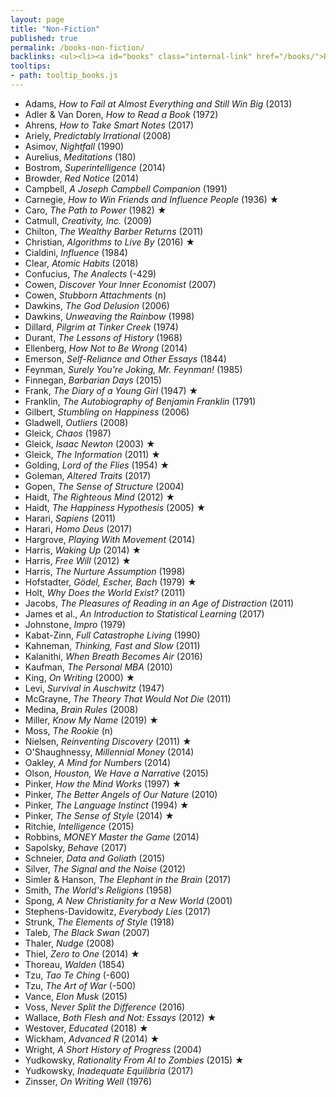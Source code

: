```yaml
---
layout: page
title: "Non-Fiction"
published: true
permalink: /books-non-fiction/
backlinks: <ul><li><a id="books" class="internal-link" href="/books/">Books</a></li></ul>
tooltips: 
- path: tooltip_books.js
---
```


* Adams, *How to Fail at Almost Everything and Still Win Big* (2013)
* Adler & Van Doren, *How to Read a Book* (1972)
* Ahrens, *How to Take Smart Notes* (2017)
* Ariely, *Predictably Irrational* (2008)
* Asimov, *Nightfall* (1990)
* Aurelius, *Meditations* (180)
* Bostrom, *Superintelligence* (2014)
* Browder, *Red Notice* (2014)
* Campbell, *A Joseph Campbell Companion* (1991)
* Carnegie, *How to Win Friends and Influence People* (1936) ★
* Caro, *The Path to Power* (1982) ★
* Catmull, *Creativity, Inc.* (2009)
* Chilton, *The Wealthy Barber Returns* (2011)
* Christian, *Algorithms to Live By* (2016) ★
* Cialdini, *Influence* (1984)
* Clear, *Atomic Habits* (2018)
* Confucius, *The Analects* (-429)
* Cowen, *Discover Your Inner Economist* (2007)
* Cowen, *Stubborn Attachments* (n)
* Dawkins, *The God Delusion* (2006)
* Dawkins, *Unweaving the Rainbow* (1998)
* Dillard, *Pilgrim at Tinker Creek* (1974)
* Durant, *The Lessons of History* (1968)
* Ellenberg, *How Not to Be Wrong* (2014)
* Emerson, *Self-Reliance and Other Essays* (1844)
* Feynman, *Surely You're Joking, Mr. Feynman!* (1985)
* Finnegan, *Barbarian Days* (2015)
* Frank, *The Diary of a Young Girl* (1947) ★
* Franklin, *The Autobiography of Benjamin Franklin* (1791)
* Gilbert, *Stumbling on Happiness* (2006)
* Gladwell, *Outliers* (2008)
* Gleick, *Chaos* (1987)
* Gleick, *Isaac Newton* (2003) ★
* Gleick, *The Information* (2011) ★
* Golding, *Lord of the Flies* (1954) ★
* Goleman, *Altered Traits* (2017)
* Gopen, *The Sense of Structure* (2004)
* Haidt, *The Righteous Mind* (2012) ★
* Haidt, *The Happiness Hypothesis* (2005) ★
* Harari, *Sapiens* (2011)
* Harari, *Homo Deus* (2017)
* Hargrove, *Playing With Movement* (2014)
* Harris, *Waking Up* (2014) ★
* Harris, *Free Will* (2012) ★
* Harris, *The Nurture Assumption* (1998)
* Hofstadter, *Gödel, Escher, Bach* (1979) ★
* Holt, *Why Does the World Exist?* (2011)
* Jacobs, *The Pleasures of Reading in an Age of Distraction* (2011)
* James et al., *An Introduction to Statistical Learning* (2017)
* Johnstone, *Impro* (1979)
* Kabat-Zinn, *Full Catastrophe Living* (1990)
* Kahneman, *Thinking, Fast and Slow* (2011)
* Kalanithi, *When Breath Becomes Air* (2016)
* Kaufman, *The Personal MBA* (2010)
* King, *On Writing* (2000) ★
* Levi, *Survival in Auschwitz* (1947)
* McGrayne, *The Theory That Would Not Die* (2011)
* Medina, *Brain Rules* (2008)
* Miller, *Know My Name* (2019) ★
* Moss, *The Rookie* (n)
* Nielsen, *Reinventing Discovery* (2011) ★
* O'Shaughnessy, *Millennial Money* (2014)
* Oakley, *A Mind for Numbers* (2014)
* Olson, *Houston, We Have a Narrative* (2015)
* Pinker, *How the Mind Works* (1997) ★
* Pinker, *The Better Angels of Our Nature* (2010)
* Pinker, *The Language Instinct* (1994) ★
* Pinker, *The Sense of Style* (2014) ★
* Ritchie, *Intelligence* (2015)
* Robbins, *MONEY Master the Game* (2014)
* Sapolsky, *Behave* (2017)
* Schneier, *Data and Goliath* (2015)
* Silver, *The Signal and the Noise* (2012)
* Simler & Hanson, *The Elephant in the Brain* (2017)
* Smith, *The World's Religions* (1958)
* Spong, *A New Christianity for a New World* (2001)
* Stephens-Davidowitz, *Everybody Lies* (2017)
* Strunk, *The Elements of Style* (1918)
* Taleb, *The Black Swan* (2007)
* Thaler, *Nudge* (2008)
* Thiel, *Zero to One* (2014) ★
* Thoreau, *Walden* (1854)
* Tzu, *Tao Te Ching* (-600)
* Tzu, *The Art of War* (-500)
* Vance, *Elon Musk* (2015)
* Voss, *Never Split the Difference* (2016)
* Wallace, *Both Flesh and Not: Essays* (2012) ★
* Westover, *Educated* (2018) ★
* Wickham, *Advanced R* (2014) ★
* Wright, *A Short History of Progress* (2004)
* Yudkowsky, *Rationality From AI to Zombies* (2015) ★
* Yudkowsky, *Inadequate Equilibria* (2017)
* Zinsser, *On Writing Well* (1976)

